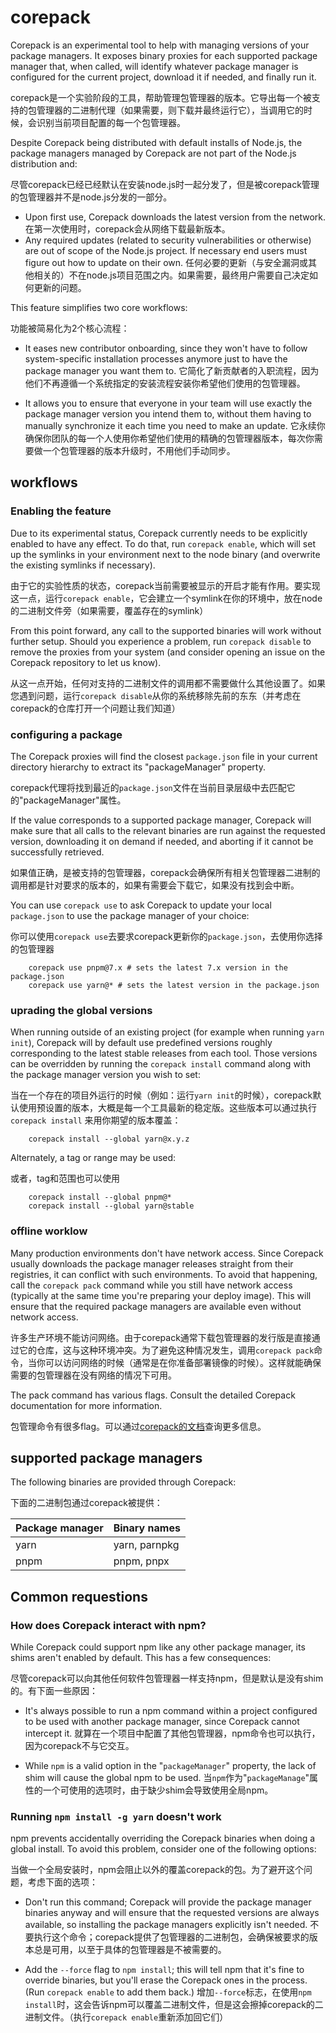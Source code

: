 # corepack

Corepack is an experimental tool to help with managing versions of your package managers. It exposes binary proxies for each supported package manager that, when called, will identify whatever package manager is configured for the current project, download it if needed, and finally run it.

corepack是一个实验阶段的工具，帮助管理包管理器的版本。它导出每一个被支持的包管理器的二进制代理（如果需要，则下载并最终运行它），当调用它的时候，会识别当前项目配置的每一个包管理器。

Despite Corepack being distributed with default installs of Node.js, the package managers managed by Corepack are not part of the Node.js distribution and:

尽管corepack已经已经默认在安装node.js时一起分发了，但是被corepack管理的包管理器并不是node.js分发的一部分。

- Upon first use, Corepack downloads the latest version from the network.
    在第一次使用时，corepack会从网络下载最新版本。
- Any required updates (related to security vulnerabilities or otherwise) are out of scope of the Node.js project. If necessary end users must figure out how to update on their own.
    任何必要的更新（与安全漏洞或其他相关的）不在node.js项目范围之内。如果需要，最终用户需要自己决定如何更新的问题。

This feature simplifies two core workflows:

功能被简易化为2个核心流程：

- It eases new contributor onboarding, since they won't have to follow system-specific installation processes anymore just to have the package manager you want them to.
    它简化了新贡献者的入职流程，因为他们不再遵循一个系统指定的安装流程安装你希望他们使用的包管理器。

- It allows you to ensure that everyone in your team will use exactly the package manager version you intend them to, without them having to manually synchronize it each time you need to make an update.
    它永续你确保你团队的每一个人使用你希望他们使用的精确的包管理器版本，每次你需要做一个包管理器的版本升级时，不用他们手动同步。

## workflows

### Enabling the feature

Due to its experimental status, Corepack currently needs to be explicitly enabled to have any effect. To do that, run `corepack enable`, which will set up the symlinks in your environment next to the node binary (and overwrite the existing symlinks if necessary).

由于它的实验性质的状态，corepack当前需要被显示的开启才能有作用。要实现这一点，运行`corepack enable`，它会建立一个symlink在你的环境中，放在node的二进制文件旁（如果需要，覆盖存在的symlink）

From this point forward, any call to the supported binaries will work without further setup. Should you experience a problem, run `corepack disable` to remove the proxies from your system (and consider opening an issue on the Corepack repository to let us know).

从这一点开始，任何对支持的二进制文件的调用都不需要做什么其他设置了。如果您遇到问题，运行`corepack disable`从你的系统移除先前的东东（并考虑在corepack的仓库打开一个问题让我们知道）

### configuring a package

The Corepack proxies will find the closest `package.json` file in your current directory hierarchy to extract its "packageManager" property.

corepack代理将找到最近的`package.json`文件在当前目录层级中去匹配它的"packageManager"属性。

If the value corresponds to a supported package manager, Corepack will make sure that all calls to the relevant binaries are run against the requested version, downloading it on demand if needed, and aborting if it cannot be successfully retrieved.

如果值正确，是被支持的包管理器，corepack会确保所有相关包管理器二进制的调用都是针对要求的版本的，如果有需要会下载它，如果没有找到会中断。

You can use `corepack use` to ask Corepack to update your local `package.json` to use the package manager of your choice:

你可以使用`corepack use`去要求corepack更新你的`package.json`，去使用你选择的包管理器

```shell
    corepack use pnpm@7.x # sets the latest 7.x version in the package.json
    corepack use yarn@* # sets the latest version in the package.json 
```

### uprading the global versions

When running outside of an existing project (for example when running `yarn init`), Corepack will by default use predefined versions roughly corresponding to the latest stable releases from each tool. Those versions can be overridden by running the `corepack install` command along with the package manager version you wish to set:

当在一个存在的项目外运行的时候（例如：运行`yarn init`的时候），corepack默认使用预设置的版本，大概是每一个工具最新的稳定版。这些版本可以通过执行 `corepack install` 来用你期望的版本覆盖：

```shell
    corepack install --global yarn@x.y.z 
```

Alternately, a tag or range may be used:

或者，tag和范围也可以使用

```shell
    corepack install --global pnpm@*
    corepack install --global yarn@stable 
```

### offline worklow

Many production environments don't have network access. Since Corepack usually downloads the package manager releases straight from their registries, it can conflict with such environments. To avoid that happening, call the `corepack pack` command while you still have network access (typically at the same time you're preparing your deploy image). This will ensure that the required package managers are available even without network access.

许多生产环境不能访问网络。由于corepack通常下载包管理器的发行版是直接通过它的仓库，这与这种环境冲突。为了避免这种情况发生，调用`corepack pack`命令，当你可以访问网络的时候（通常是在你准备部署镜像的时候）。这样就能确保需要的包管理器在没有网络的情况下可用。

The pack command has various flags. Consult the detailed Corepack documentation for more information.

包管理命令有很多flag。可以通过[corepack的文档](https://github.com/nodejs/corepack#readme)查询更多信息。

## supported package managers

The following binaries are provided through Corepack:

下面的二进制包通过corepack被提供：

| Package manager | Binary names |
| --- | --- |
| yarn | yarn, parnpkg |
| pnpm | pnpm, pnpx |

## Common requestions

### How does Corepack interact with npm?

While Corepack could support npm like any other package manager, its shims aren't enabled by default. This has a few consequences:

尽管corepack可以向其他任何软件包管理器一样支持npm，但是默认是没有shim的。有下面一些原因：

- It's always possible to run a npm command within a project configured to be used with another package manager, since Corepack cannot intercept it.
    就算在一个项目中配置了其他包管理器，npm命令也可以执行，因为corepack不与它交互。

- While `npm` is a valid option in the "`packageManager`" property, the lack of shim will cause the global npm to be used.
    当`npm`作为"`packageManage`"属性的一个可使用的选项时，由于缺少shim会导致使用全局npm。

### Running `npm install -g yarn` doesn't work

npm prevents accidentally overriding the Corepack binaries when doing a global install. To avoid this problem, consider one of the following options:

当做一个全局安装时，npm会阻止以外的覆盖corepack的包。为了避开这个问题，考虑下面的选项：

- Don't run this command; Corepack will provide the package manager binaries anyway and will ensure that the requested versions are always available, so installing the package managers explicitly isn't needed.
    不要执行这个命令；corepack提供了包管理器的二进制包，会确保被要求的版本总是可用，以至于具体的包管理器是不被需要的。

- Add the `--force` flag to `npm install`; this will tell npm that it's fine to override binaries, but you'll erase the Corepack ones in the process. (Run `corepack enable` to add them back.)
    增加`--force`标志，在使用`npm install`时，这会告诉npm可以覆盖二进制文件，但是这会擦掉corepack的二进制文件。（执行`corepack enable`重新添加回它们）
